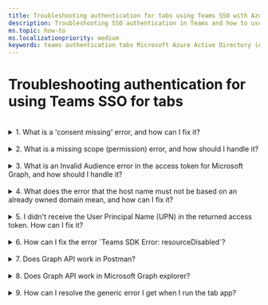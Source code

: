 ```yaml
---
title: Troubleshooting authentication for tabs using Teams SSO with Azure AD
description: Troubleshooting SSO authentication in Teams and how to use it in tabs
ms.topic: how-to
ms.localizationpriority: medium
keywords: teams authentication tabs Microsoft Azure Active Directory (Azure AD)
---
```

# Troubleshooting authentication for using Teams SSO for tabs

<br>

<details>
<summary>1. What is a 'consent missing' error, and how can I fix it?</summary>
<br>
When Azure AD receives a request for accessing a Microsoft Graph resource, it checks if the user (or tenant administrator) have given consent for this resource. If there's no record of consent from the user or administrator, Azure AD sends an error message to your web service.

Your code must tell the client (for example, in the body of a 403 Forbidden response) how to handle the error:

- If the tab app needs Microsoft Graph scopes for which only an administrator can give consent, your code should throw an error.
- If the only scopes that are needed can be consented to by the user, then your code should fall back to an alternate system of user authentication.

</details>
<br>
<details>
<summary>2. What is a missing scope (permission) error, and how should I handle it?</summary>
<br>
This error is seen only in development. To handle this error, your server-side code should send a 403 Forbidden response to the client, which should log the error to the console or record it in a log.
</details>
<br>
<details>
<summary>3. What is an Invalid Audience error in the access token for Microsoft Graph, and how should I handle it?</summary>
<br>
The server-side code should send a 403 Forbidden response to the client to show a message to the user. It is recommended that it should also log the error to the console, or record it in a log.
</details>
<br>
<details>
<summary>4. What does the error that the host name must not be based on an already owned domain mean, and how can I fix it?</summary>
<br>
You can get this error in one of the two scenarios:

1. The custom domain is not added to Azure AD. To add custom domain to Azure AD and register it, follow the [add a custom domain name to Azure AD](/azure/active-directory/fundamentals/add-custom-domain) procedure, and then follow the steps to [Configure scope for access token](tab-sso-register-aad.md#configure-scope-for-access-token) again.
1. You are not signed in with Administrator credentials in the Microsoft 365 tenancy. Sign-in to Microsoft 365 as an administrator.

</details>
<br>
<details>
<summary>5. I didn't receive the  User Principal Name (UPN) in the returned access token. How can I fix it?</summary>
<br>
You can add UPN as an [optional claim](/azure/active-directory/develop/active-directory-optional-claims) in Azure AD.
</details>
<br>
<details>
<summary>6. How can I fix the error `Teams SDK Error: resourceDisabled`?</summary>
<br>
To avoid this error, ensure that application ID URI is configured properly in Azure AD app registration and in your Teams Client.

For more information on application ID URI, please see [To expose an API](/tabs/how-to/authentication/tab-sso-register-aad.md#to-expose-an-api).
</details>
<br>
<details>
<summary>7. Does Graph API work in Postman?</summary>
<br>
You can use the Microsoft Graph Postman collection with Microsoft Graph APIs.

For more information, please see [Use Postman with the Microsoft Graph API](/graph/use-postman).
</details>
<br>
<details>
<summary>8. Does Graph API work in Microsoft Graph explorer?</summary>
<br>
Yes, Graph API works in Microsoft Graph explorer.

For more information, please see [Graph explorer](https://developer.microsoft.com/graph/graph-explorer).

</details>
<br>
<details>
<summary>9. How can I resolve the generic error I get when I run the tab app?</summary>
<br>
A generic error may show up when one or more of app configurations made in Azure AD are incorrect. To resolve this error, check if the app details configured in your code and Teams manifest matches the values in Azure AD.

The following image shows an example of the app details configured in Azure AD.

:::image type="content" source="../../../assets/images/authentication/teams-sso-tabs/azure-app-details.png" alt-text="App configuration values in Azure AD" border="false":::

- **App ID**: The app ID you generated in Azure AD should be the same in the code and in Teams manifest file. Check the app ID in Teams manifest matches the **Application (client) ID** in Azure AD.

- **App secret**: The app secret configured in the backend of your app should match the **Client credentials** in Azure AD.
    You should also check if the client secret is expired.

- **Application ID URI**: The app ID URI in the code and in Teams app manifest file should match the **Application ID URI** in Azure AD.

- **App permissions**: Check if the permissions you defined in the scope are as per your app requirement. If so, check if they were granted to the user in the access token.

- **Admin consent**: If any scope requires admin consent, check if the consent was granted for the particular scope to the user.

In addition, inspect the access token that was sent to the tab if the following values are correct:

- **Audience (aud)**: Check if the app ID in the token is correct as given in Azure AD.
- **Tenant Id(tid)**: Check if the tenant mentioned in the token is correct.
- **User identity (preferred_username)**: Check if the user identity matches the username in the request for access token for the scope that the current user wants to access.
- **Scopes (scp)**: Check if the scope for which the access token is requested is correct, and as defined in Azure AD.
- **Azure AD version 1.0 or 2.0 (ver)**: Check if Azure AD version is correct.

You can use [JWT](https://jwt.ms) for inspecting the token.

</details>

